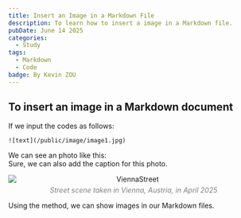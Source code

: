 ```yaml
---
title: Insert an Image in a Markdown File
description: To learn how to insert a image in a Markdown file.
pubDate: June 14 2025
categories:
  - Study
tags:
  - Markdown
  - Code
badge: By Kevin ZOU
---
```


## To insert an image in a Markdown document

If we input the codes as follows:
```
![text](/public/image/image1.jpg)

```
We can see an photo like this:  
Sure, we can also add the caption for this photo.

<div style="text-align: center;">
  <img src="/image/ViennaStreet.jpg" alt="ViennaStreet" style="display: block; margin: 0 auto;">
  <p style="margin-top: 5px; font-style: italic; color: gray;">Street scene taken in Vienna, Austria, in April 2025</p>
</div>

Using the method, we can show images in our Markdown files.

